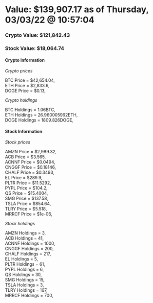 # Value: $139,907.17 as of Thursday, 03/03/22 @ 10:57:04 

### Crypto Value: $121,842.43

### Stock Value: $18,064.74

#### Crypto Information 
*Crypto prices* 

BTC Price = $42,654.04,  
ETH Price = $2,833.6,  
DOGE Price = $0.13,  


*Crypto holdings* 

BTC Holdings = 1.06BTC,  
ETH Holdings = 26.960005962ETH,  
DOGE Holdings = 1809.826DOGE,  


#### Stock Information 

*Stock prices* 

AMZN Price = $2,989.32,  
ACB Price = $3.565,  
ACNNF Price = $0.0494,  
CNGGF Price = $0.18146,  
CHALF Price = $0.3493,  
EL Price = $289.9,  
PLTR Price = $11.5292,  
PYPL Price = $104.2,  
QS Price = $15.4004,  
SMG Price = $137.58,  
TSLA Price = $854.64,  
TLRY Price = $5.518,  
MRRCF Price = $1e-06,  


*Stock holdings* 

AMZN Holdings = 3,  
ACB Holdings = 41,  
ACNNF Holdings = 1000,  
CNGGF Holdings = 200,  
CHALF Holdings = 217,  
EL Holdings = 5,  
PLTR Holdings = 61,  
PYPL Holdings = 6,  
QS Holdings = 30,  
SMG Holdings = 15,  
TSLA Holdings = 3,  
TLRY Holdings = 167,  
MRRCF Holdings = 700,  


